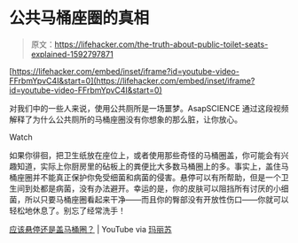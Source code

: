 # 公共马桶座圈的真相

> 原文：<https://lifehacker.com/the-truth-about-public-toilet-seats-explained-1592797871>

 [https://lifehacker.com/embed/inset/iframe?id=youtube-video-FFrbmYpvC4I&start=0](https://lifehacker.com/embed/inset/iframe?id=youtube-video-FFrbmYpvC4I&start=0) 

对我们中的一些人来说，使用公共厕所是一场噩梦。AsapSCIENCE 通过这段视频解释了为什么公共厕所的马桶座圈没有你想象的那么脏，让你放心。

Watch

如果你徘徊，把卫生纸放在座位上，或者使用那些奇怪的马桶圈盖，你可能会有兴趣知道，实际上你厨房里的砧板上的粪便比大多数马桶圈上的多。事实上，盖住马桶座圈并不能真正保护你免受细菌和病菌的侵害。悬停可以有所帮助，但是一个卫生间到处都是病菌，没有办法避开。幸运的是，你的皮肤可以阻挡所有讨厌的小细菌，所以只要马桶座圈看起来干净——而且你的臀部没有开放性伤口——你就可以轻松地休息了。别忘了经常洗手！

[应该悬停还是盖马桶圈？](http://www.youtube.com/watch?v=FFrbmYpvC4I) | YouTube via [玛丽苏](http://www.themarysue.com/asap-science-hover-or-cover-the-toilet-seat/)